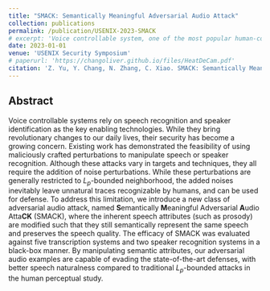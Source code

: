 ```yaml
---
title: "SMACK: Semantically Meaningful Adversarial Audio Attack"
collection: publications
permalink: /publication/USENIX-2023-SMACK
# excerpt: 'Voice controllable system, one of the most popular human-computer interfaces that can interpret and execute voice commands, rely on speech recognition and speaker identification as the key enabling technologies. While they bring revolutionary changes to our daily lives, their security has become a growing concern. Numerous existing work has demonstrated the feasibility of using maliciously crafted perturbations to manipulate speech or speaker recognition. Although these attacks vary in targets and techniques, they all require the addition of noisy perturbations to the original audio. While these perturbations are generally restricted to $L_p$-bounded neighborhood, the added noises inevitably leave unnatural traces recognizable by humans, and can be used for defense. In recognition of this limitation, we introduce a new class of adversarial audio attack, named Semantically Meaningful Adversarial Audio AttacK (SMACK), where the inherent speech attributes (such as prosody) are modified such that they still semantically represent the same speech and preserves the speech quality. The efficacy of SMACK was evaluated against five transcription systems and two speaker recognition systems in a black-box manner. By manipulating semantic attributes, our adversarial audio examples are capable of evading the state-of-the-art defense, with better speech naturalness compared to traditional $L_p$-bounded attacks in the human perceptual study.'
date: 2023-01-01
venue: 'USENIX Security Symposium'
# paperurl: 'https://changoliver.github.io/files/HeatDeCam.pdf'
citation: 'Z. Yu, Y. Chang, N. Zhang, C. Xiao. SMACK: Semantically Meaningful Adversarial Audio Attack. In Proceedings of the 32nd USENIX Security Symposium 2023. USENIX Association.'
---
```

## Abstract
Voice controllable systems rely on speech recognition and speaker identification as the key enabling technologies. While they bring revolutionary changes to our daily lives, their security has become a growing concern. Existing work has demonstrated the feasibility of using maliciously crafted perturbations to manipulate speech or speaker recognition. Although these attacks vary in targets and techniques, they all require the addition of noise perturbations. While these perturbations are generally restricted to $L_{p}$-bounded neighborhood, the added noises inevitably leave unnatural traces recognizable by humans, and can be used for defense. To address this limitation, we introduce a new class of adversarial audio attack, named **S**emantically **M**eaningful Adversarial **A**udio Atta**CK** (SMACK), where the inherent speech attributes (such as prosody) are modified such that they still semantically represent the same speech and preserves the speech quality. The efficacy of SMACK was evaluated against five transcription systems and two speaker recognition systems in a black-box manner. By manipulating semantic attributes, our adversarial audio examples are capable of evading the state-of-the-art defenses, with better speech naturalness compared to traditional $L_{p}$-bounded attacks in the human perceptual study.

<!-- + Citation: Zhiyuan Yu, Zhuohang Li, Yuanhaur Chang, Skylar Fong, Jian Liu, and Ning
Zhang. 2022. HeatDeCam: Detecting Hidden Spy Cameras via Thermal
Emissions. In Proceedings of the 2022 ACM SIGSAC Conference on Computer
and Communications Security (CCS ’22), November 7–11, 2022, Los Angeles,
CA, USA. ACM, New York, NY, USA, 17 pages. https://doi.org/10.1145/3548606.3560669 -->
